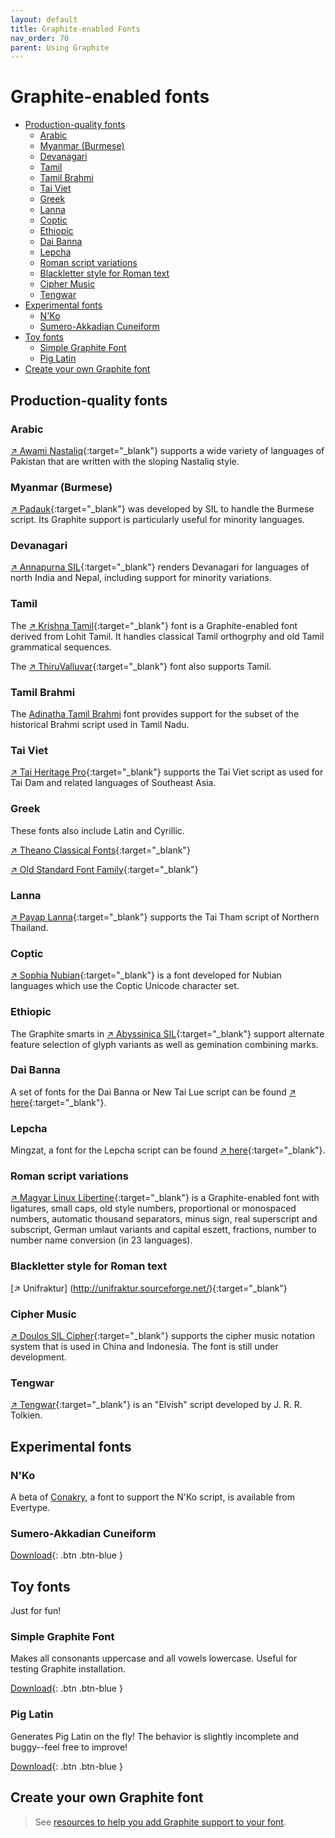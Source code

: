 ```yaml
---
layout: default
title: Graphite-enabled Fonts
nav_order: 70
parent: Using Graphite
---
```


# Graphite-enabled fonts

* [Production-quality fonts](graphite_fonts#production-quality-fonts)
    * [Arabic](graphite_fonts#arabic)
    * [Myanmar (Burmese)](graphite_fonts#myanmar-burmese)
    * [Devanagari](graphite_fonts#devanagari)
    * [Tamil](graphite_fonts#tamil)
    * [Tamil Brahmi](graphite_fonts#tamil-brahmi)
    * [Tai Viet](graphite_fonts#tai-viet)
    * [Greek](graphite_fonts#greek)
    * [Lanna](graphite_fonts#lanna)
    * [Coptic](graphite_fonts#coptic)
    * [Ethiopic](graphite_fonts#ethiopic)
    * [Dai Banna](graphite_fonts#dai-banna)
    * [Lepcha](graphite_fonts#lepcha)
    * [Roman script variations](graphite_fonts#roman-script-variations)
    * [Blackletter style for Roman text](graphite_fonts#blackletter-style-for-roman-text)
    * [Cipher Music](graphite_fonts#cipher-music)
    * [Tengwar](graphite_fonts#tengwar)
* [Experimental fonts](graphite_fonts#experimental-fonts)
    * [N'Ko](graphite_fonts#nko)
    * [Sumero-Akkadian Cuneiform](graphite_fonts#sumero-akkadian-cuneiform)
* [Toy fonts](graphite_fonts#toy-fonts)
    * [Simple Graphite Font](graphite_fonts#simple-graphite-font)
    * [Pig Latin](graphite_fonts#pig-latin)
* [Create your own Graphite font](graphite_fonts#create-your-own-graphite-font)

## Production-quality fonts

### Arabic

[&#x2197; Awami Nastaliq](http://software.sil.org/awami/){:target="_blank"} supports a wide variety of languages of Pakistan that are written with the sloping Nastaliq style.

### Myanmar (Burmese)

[&#x2197; Padauk](http://software.sil.org/padauk/){:target="_blank"} was developed by SIL to handle the Burmese script. Its Graphite support is particularly useful for minority languages.

### Devanagari

[&#x2197; Annapurna SIL](http://software.sil.org/annapurna){:target="_blank"} renders Devanagari for languages of north India and Nepal, including support for minority variations.

### Tamil

The [&#x2197; Krishna Tamil](https://sourceforge.net/p/silgraphite/mailman/message/29478357/){:target="_blank"} font is a Graphite-enabled font derived from Lohit Tamil. It handles classical Tamil orthogrphy and old Tamil grammatical sequences.

The [&#x2197; ThiruValluvar](https://github.com/nlci/taml-font-thiruvalluvar/releases){:target="_blank"} font also supports Tamil.

### Tamil Brahmi

The [Adinatha Tamil Brahmi](http://www.virtualvinodh.com/download/Adinatha-Tamil-Brahmi.zip) font provides support for the subset of the historical Brahmi script used in Tamil Nadu.

### Tai Viet

[&#x2197; Tai Heritage Pro](https://software.sil.org/taiheritage){:target="_blank"} supports the Tai Viet script as used for Tai Dam and related languages of Southeast Asia.

### Greek

These fonts also include Latin and Cyrillic.

[&#x2197; Theano Classical Fonts](https://www.fontspace.com/theano-font-f13396){:target="_blank"}

[&#x2197; Old Standard Font Family](https://www.fontsquirrel.com/fonts/old-standard-tt){:target="_blank"}

### Lanna

[&#x2197; Payap Lanna](https://software.sil.org/payaplanna/){:target="_blank"} supports the Tai Tham script of Northern Thailand.

### Coptic

[&#x2197; Sophia Nubian](http://software.sil.org/sophianubian){:target="_blank"} is a font developed for Nubian languages which use the Coptic Unicode character set.

### Ethiopic

The Graphite smarts in [&#x2197; Abyssinica SIL](http://software.sil.org/abyssinica){:target="_blank"} support alternate feature selection of glyph variants as well as gemination combining marks.

### Dai Banna

A set of fonts for the Dai Banna or New Tai Lue script can be found [&#x2197; here](https://scripts.sil.org/DaiBannaSIL){:target="_blank"}.

### Lepcha

Mingzat, a font for the Lepcha script can be found [&#x2197; here](http://software.sil.org/mingzat){:target="_blank"}.

### Roman script variations

[&#x2197; Magyar Linux Libertine](http://numbertext.org/linux){:target="_blank"} is a Graphite-enabled font with ligatures, small caps, old style numbers, proportional or monospaced numbers, automatic thousand separators, minus sign, real superscript and subscript, German umlaut variants and capital eszett, fractions, number to number name conversion (in 23 languages).

### Blackletter style for Roman text

[&#x2197; Unifraktur] (http://unifraktur.sourceforge.net/){:target="_blank"}

### Cipher Music

[&#x2197; Doulos SIL Cipher](http://software.sil.org/doulos-sil-cipher){:target="_blank"} supports the cipher music notation system that is used in China and Indonesia. The font is still under development.

### Tengwar

[&#x2197; Tengwar](http://freetengwar.sourceforge.net/){:target="_blank"} is an "Elvish" script developed by J. R. R. Tolkien.

## Experimental fonts

### N'Ko

A beta of [Conakry](http://www.evertype.com/fonts/nko/ConakryFont.zip), a font to support the N'Ko script, is available from  Evertype.

### Sumero-Akkadian Cuneiform

[Download](assets/resources/CuneiformGraphiteFont.zip){: .btn .btn-blue }

## Toy fonts

Just for fun!

### Simple Graphite Font

Makes all consonants uppercase and all vowels lowercase. Useful for testing Graphite installation.

[Download](assets/resources/SimpleGraphiteFont.zip){: .btn .btn-blue }

### Pig Latin

Generates Pig Latin on the fly! The behavior is slightly incomplete and buggy--feel free to improve!

[Download](assets/resources/PigLatinGraphiteFont.zip){: .btn .btn-blue }

## Create your own Graphite font

> See [resources to help you add Graphite support to your font](graphite_devFont).